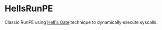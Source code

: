 # HellsRunPE
Classic RunPE using [Hell's Gate](https://github.com/am0nsec/HellsGate) technique to dynamically execute syscalls.
